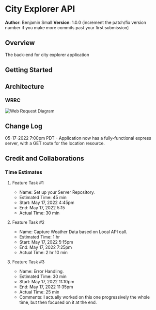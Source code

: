 # City Explorer API

**Author**: Benjamin Small
**Version**: 1.0.0 (increment the patch/fix version number if you make more commits past your first submission)

## Overview

The back-end for city explorer application

## Getting Started
<!-- What are the steps that a user must take in order to build this app on their own machine and get it running? -->

## Architecture
<!-- Provide a detailed description of the application design. What technologies (languages, libraries, etc) you're using, and any other relevant design information. -->

### WRRC

![Web Request Diagram](API-Diagram.png)

## Change Log
<!-- Use this area to document the iterative changes made to your application as each feature is successfully implemented. Use time stamps. Here's an example: -->

05-17-2022 7:00pm PDT - Application now has a fully-functional express server, with a GET route for the location resource.

## Credit and Collaborations

### Time Estimates

1. Feature Task #1
   - Name: Set up your Server Repository.
   - Estimated Time: 45 min
   - Start: May 17, 2022 4:45pm
   - End: May 17, 2022 5:15
   - Actual Time: 30 min

2. Feature Task #2
   - Name: Capture Weather Data based on Local API call.
   - Estimated Time: 1 hr
   - Start: May 17, 2022 5:15pm
   - End: May 17, 2022 7:25pm
   - Actual Time: 2 hr 10 min

3. Feature Task #3
   - Name: Error Handling.
   - Estimated Time: 30 min
   - Start: May 17, 2022 11:10pm
   - End: May 17, 2022 11:35pm
   - Actual Time: 25 min
   - Comments: I actually worked on this one progressively the whole time, but then focused on it at the end.
